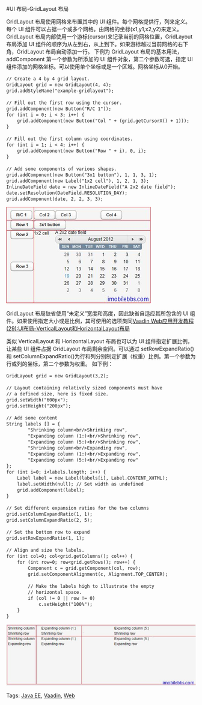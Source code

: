 #UI 布局-GridLayout 布局

GridLayout 布局使用网格来布置其中的 UI 组件。每个网格提供行，列来定义。每个 UI 组件可以占据一个或多个网格。由网格的坐标(x1,y1,x2,y2)来定义。
GridLayout 布局内部使用一个游标(cursor)来记录当前的网格位置，GridLayout 布局添加 UI 组件的顺序为从左到右，从上到下。如果游标越过当前网格的右下角，GridLayout 布局自动添加一行。
下例为 GridLayout 布局的基本用法，addComponent 第一个参数为所添加的 UI 组件对象，第二个参数可选，指定 UI 组件添加的网格坐标。可以使用单个坐标或是一个区域。网格坐标从0开始。

```
// Create a 4 by 4 grid layout.
GridLayout grid = new GridLayout(4, 4);
grid.addStyleName("example-gridlayout");

// Fill out the first row using the cursor.
grid.addComponent(new Button("R/C 1"));
for (int i = 0; i < 3; i++) {
    grid.addComponent(new Button("Col " + (grid.getCursorX() + 1)));
}

// Fill out the first column using coordinates.
for (int i = 1; i < 4; i++) {
    grid.addComponent(new Button("Row " + i), 0, i);
}
 
// Add some components of various shapes.
grid.addComponent(new Button("3x1 button"), 1, 1, 3, 1);
grid.addComponent(new Label("1x2 cell"), 1, 2, 1, 3);
InlineDateField date = new InlineDateField("A 2x2 date field");
date.setResolution(DateField.RESOLUTION_DAY);
grid.addComponent(date, 2, 2, 3, 3);
```

![](images/79.png)

GridLayout 布局缺省使用“未定义”宽度和高度，因此缺省自适应其所包含的 UI 组件。如果使用指定大小或是比例，其可使用的选项类同[Vaadin Web应用开发教程(29):UI布局-VerticalLayout和HorizontalLayout布局](http://www.imobilebbs.com/wordpress/?p=3367)

类似 VerticalLayout 和 HorizontalLayout 布局也可以为 UI 组件指定扩展比例，让某些 UI 组件占据 GridLayout 布局剩余空间。可以通过 setRowExpandRatio()和 setColumnExpandRatio()为行和列分别制定扩展（权重）比例。第一个参数为行或列的坐标，第二个参数为权重。
如下例：

```
GridLayout grid = new GridLayout(3,2);

// Layout containing relatively sized components must have
// a defined size, here is fixed size.
grid.setWidth("600px");
grid.setHeight("200px");

// Add some content
String labels [] = {
        "Shrinking column<br/>Shrinking row",
        "Expanding column (1:)<br/>Shrinking row",
        "Expanding column (5:)<br/>Shrinking row",
        "Shrinking column<br/>Expanding row",
        "Expanding column (1:)<br/>Expanding row",
        "Expanding column (5:)<br/>Expanding row"
};
for (int i=0; i<labels.length; i++) {
    Label label = new Label(labels[i], Label.CONTENT_XHTML);
    label.setWidth(null); // Set width as undefined
    grid.addComponent(label);
}

// Set different expansion ratios for the two columns
grid.setColumnExpandRatio(1, 1);
grid.setColumnExpandRatio(2, 5);

// Set the bottom row to expand
grid.setRowExpandRatio(1, 1);

// Align and size the labels.
for (int col=0; col<grid.getColumns(); col++) {
    for (int row=0; row<grid.getRows(); row++) {
        Component c = grid.getComponent(col, row);
        grid.setComponentAlignment(c, Alignment.TOP_CENTER);
        
        // Make the labels high to illustrate the empty
        // horizontal space.
        if (col != 0 || row != 0)
            c.setHeight("100%");
    }
}
```

![](images/80.png)

Tags: [Java EE](http://www.imobilebbs.com/wordpress/archives/tag/java-ee), [Vaadin](http://www.imobilebbs.com/wordpress/archives/tag/vaadin), [Web](http://www.imobilebbs.com/wordpress/archives/tag/web)
